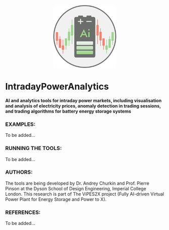 <p align="center">
  <img src="IntradayPowerAnalytics_logo_3.png" alt="IntradayPowerAnalytics Logo 3" width="200"/>
</p>

# IntradayPowerAnalytics
**AI and analytics tools for intraday power markets, including visualisation and analysis of electricity prices, anomaly detection in trading sessions, and trading algorithms for battery energy storage systems**

### EXAMPLES:
To be added...

### RUNNING THE TOOLS:
To be added...

### AUTHORS:
The tools are being developed by Dr. Andrey Churkin and Prof. Pierre Pinson at the Dyson School of Design Engineering, Imperial College London.
This research is part of The ViPES2X project (Fully AI-driven Virtual Power Plant for Energy Storage and Power to X).


### REFERENCES:
To be added...
